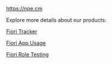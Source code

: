 https://npe.cm


Explore more details about our products:

[Fiori Tracker](https://fioritracker.org)

[Fiori App Usage](https://help.fioriappusage.org)

[Fiori Role Testing](https://fioriroletesting.com)
